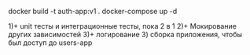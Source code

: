docker build -t auth-app:v1 .
docker-compose up -d

1)+ unit тесты и интеграционные тесты, пока 2 в 1
2)+ Мокирование других зависимостей
3)+ логирование
3) сборка приложения, чтобы был доступ до users-app